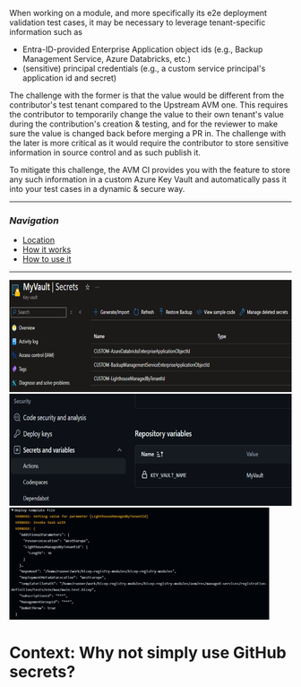 When working on a module, and more specifically its e2e deployment validation test cases, it may be necessary to leverage tenant-specific information such as
- Entra-ID-provided Enterprise Application object ids (e.g., Backup Management Service, Azure Databricks, etc.)
- (sensitive) principal credentials (e.g., a custom service principal's application id and secret)

The challenge with the former is that the value would be different from the contributor's test tenant compared to the Upstream AVM one. This requires the contributor to temporarily change the value to their own tenant's value during the contribution's creation & testing, and for the reviewer to make sure the value is changed back before merging a PR in.
The challenge with the later is more critical as it would require the contributor to store sensitive information in source control and as such publish it.

To mitigate this challenge, the AVM CI provides you with the feature to store any such information in a custom Azure Key Vault and automatically pass it into your test cases in a dynamic & secure way.

---

### _Navigation_

- [Location](#location)
- [How it works](#how-it-works)
- [How to use it](#how-to-use-it)

---

<img src="../../../../static/img/contribution/secrets/kvltSecret-exampleSecrets.png" alt="Example secrets in Key Vault" height="200">
<img src="../../../../static/img/contribution/secrets/kvltSecret-ghSetting.png" alt="Required GitHub variable" height="200">
<img src="../../../../static/img/contribution/secrets/kvltSecret-pipelineLog.png" alt="Example pipeline log" height="200">

# 

# Context: Why not simply use GitHub secrets?